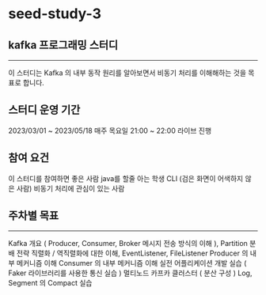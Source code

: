 # seed-study-3
## kafka 프로그래밍 스터디
---
이 스터디는 Kafka 의 내부 동작 원리를 알아보면서 비동기 처리를 이해해하는 것을 목표로 합니다.

## 스터디 운영 기간
2023/03/01 ~ 2023/05/18
매주 목요일 21:00 ~ 22:00 라이브 진행

## 참여 요건
이 스터디를 참여하면 좋은 사람
java를 할줄 아는 학생
CLI (검은 화면이 어색하지 않은 사람)
비동기 처리에 관심이 있는 사람

## 주차별 목표
---
Kafka 개요 ( Producer, Consumer, Broker 메시지 전송 방식의 이해 ), Partition 분배 전략
직렬화 / 역직렬화에 대한 이해, EventListener, FileListener
Producer 의 내부 메커니즘 이해
Consumer 의 내부 메커니즘 이해
실전 어플리케이션 개발 실습 ( Faker 라이브러리를 사용한 통신 실습 )
멀티노드 카프카 클러스터 ( 분산 구성 )
Log, Segment 의 Compact 실습